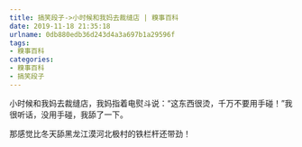 ```yaml
---
title: 搞笑段子->小时候和我妈去裁缝店 | 糗事百科
date: 2019-11-18 21:35:18
urlname: 0db880edb36d243d4a3a697b1a29596f
tags: 
- 糗事百科
categories:
- 糗事百科
- 搞笑段子
---
```

小时候和我妈去裁缝店，我妈指着电熨斗说：“这东西很烫，千万不要用手碰！”我很听话，没用手碰，我舔了一下。

那感觉比冬天舔黑龙江漠河北极村的铁栏杆还带劲！


